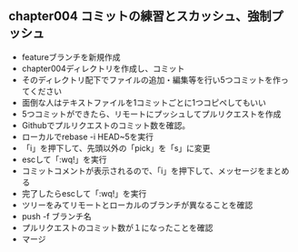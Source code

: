 ## chapter004 コミットの練習とスカッシュ、強制プッシュ
- featureブランチを新規作成
- chapter004ディレクトリを作成し、コミット
- そのディレクトリ配下でファイルの追加・編集等を行い5つコミットを作ってください
- 面倒な人はテキストファイルを1コミットごとに1つコピペしてもいい
- 5つコミットができたら、リモートにプッシュしてプルリクエストを作成
- Githubでプルリクエストのコミット数を確認。
- ローカルでrebase -i HEAD~5を実行
- 「i」を押下して、先頭以外の「pick」を「s」に変更
- escして「:wq!」を実行
- コミットコメントが表示されるので、「i」を押下して、メッセージをまとめる
- 完了したらescして「:wq!」を実行
- ツリーをみてリモートとローカルのブランチが異なることを確認
- push -f ブランチ名
- プルリクエストのコミット数が１になったことを確認
- マージ